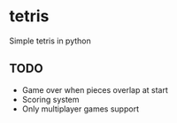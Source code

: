 tetris
======

Simple tetris in python


TODO
----
 - Game over when pieces overlap at start
 - Scoring system
 - Only multiplayer games support
